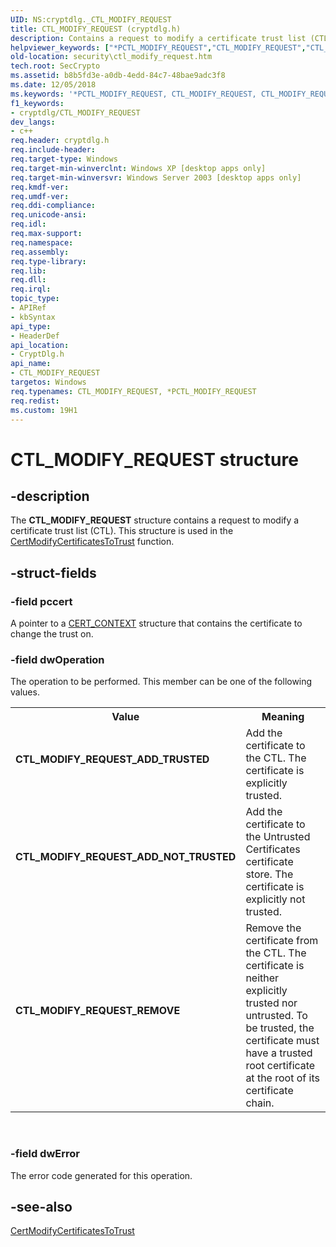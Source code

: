 ```yaml
---
UID: NS:cryptdlg._CTL_MODIFY_REQUEST
title: CTL_MODIFY_REQUEST (cryptdlg.h)
description: Contains a request to modify a certificate trust list (CTL). This structure is used in the CertModifyCertificatesToTrust function.
helpviewer_keywords: ["*PCTL_MODIFY_REQUEST","CTL_MODIFY_REQUEST","CTL_MODIFY_REQUEST structure [Security]","CTL_MODIFY_REQUEST_ADD_NOT_TRUSTED","CTL_MODIFY_REQUEST_ADD_TRUSTED","CTL_MODIFY_REQUEST_REMOVE","PCTL_MODIFY_REQUEST","PCTL_MODIFY_REQUEST structure pointer [Security]","cryptdlg/CTL_MODIFY_REQUEST","cryptdlg/PCTL_MODIFY_REQUEST","security.ctl_modify_request"]
old-location: security\ctl_modify_request.htm
tech.root: SecCrypto
ms.assetid: b8b5fd3e-a0db-4edd-84c7-48bae9adc3f8
ms.date: 12/05/2018
ms.keywords: '*PCTL_MODIFY_REQUEST, CTL_MODIFY_REQUEST, CTL_MODIFY_REQUEST structure [Security], CTL_MODIFY_REQUEST_ADD_NOT_TRUSTED, CTL_MODIFY_REQUEST_ADD_TRUSTED, CTL_MODIFY_REQUEST_REMOVE, PCTL_MODIFY_REQUEST, PCTL_MODIFY_REQUEST structure pointer [Security], cryptdlg/CTL_MODIFY_REQUEST, cryptdlg/PCTL_MODIFY_REQUEST, security.ctl_modify_request'
f1_keywords:
- cryptdlg/CTL_MODIFY_REQUEST
dev_langs:
- c++
req.header: cryptdlg.h
req.include-header: 
req.target-type: Windows
req.target-min-winverclnt: Windows XP [desktop apps only]
req.target-min-winversvr: Windows Server 2003 [desktop apps only]
req.kmdf-ver: 
req.umdf-ver: 
req.ddi-compliance: 
req.unicode-ansi: 
req.idl: 
req.max-support: 
req.namespace: 
req.assembly: 
req.type-library: 
req.lib: 
req.dll: 
req.irql: 
topic_type:
- APIRef
- kbSyntax
api_type:
- HeaderDef
api_location:
- CryptDlg.h
api_name:
- CTL_MODIFY_REQUEST
targetos: Windows
req.typenames: CTL_MODIFY_REQUEST, *PCTL_MODIFY_REQUEST
req.redist: 
ms.custom: 19H1
---
```


# CTL_MODIFY_REQUEST structure


## -description


The <b>CTL_MODIFY_REQUEST</b> structure contains a request to modify a certificate trust list (CTL).  This structure is used in the <a href="https://docs.microsoft.com/windows/desktop/api/cryptdlg/nf-cryptdlg-certmodifycertificatestotrust">CertModifyCertificatesToTrust</a> function.


## -struct-fields




### -field pccert

A pointer to a <a href="https://docs.microsoft.com/windows/desktop/api/wincrypt/ns-wincrypt-cert_context">CERT_CONTEXT</a> structure that contains the certificate to change the trust on.


### -field dwOperation

The operation to be performed. This member can be one of the following values.

<table>
<tr>
<th>Value</th>
<th>Meaning</th>
</tr>
<tr>
<td width="40%"><a id="CTL_MODIFY_REQUEST_ADD_TRUSTED"></a><a id="ctl_modify_request_add_trusted"></a><dl>
<dt><b>CTL_MODIFY_REQUEST_ADD_TRUSTED</b></dt>
</dl>
</td>
<td width="60%">
Add the certificate to the CTL. The certificate is explicitly trusted.

</td>
</tr>
<tr>
<td width="40%"><a id="CTL_MODIFY_REQUEST_ADD_NOT_TRUSTED"></a><a id="ctl_modify_request_add_not_trusted"></a><dl>
<dt><b>CTL_MODIFY_REQUEST_ADD_NOT_TRUSTED</b></dt>
</dl>
</td>
<td width="60%">
 Add the certificate to the Untrusted Certificates certificate store. 
							The certificate is explicitly not trusted.

</td>
</tr>
<tr>
<td width="40%"><a id="CTL_MODIFY_REQUEST_REMOVE"></a><a id="ctl_modify_request_remove"></a><dl>
<dt><b>CTL_MODIFY_REQUEST_REMOVE</b></dt>
</dl>
</td>
<td width="60%">
Remove the certificate from the CTL. The certificate is neither explicitly trusted nor untrusted.  To be trusted, the certificate must have a trusted root certificate at the root of its certificate chain.

</td>
</tr>
</table>
 


### -field dwError

The error code generated for this operation.


## -see-also




<a href="https://docs.microsoft.com/windows/desktop/api/cryptdlg/nf-cryptdlg-certmodifycertificatestotrust">CertModifyCertificatesToTrust</a>
 

 

